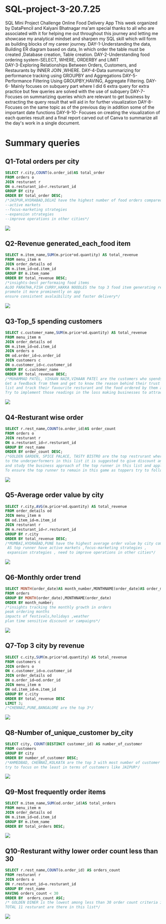 # SQL-project-3-20.7.25
SQL Mini Project Challenge Online Food Delivery App This week organized by DataPencil and Kalyani Bhatnagar ma'am special thanks to all who are associated with it for helping me out throughout this journey and letting me showcase my analytical mindset and sharpen my SQL skill which will form as building blocks of my career journey. 
DAY-1-Understanding the data, Building ER diagram based on data, In which order the table must be created ,Database creation, Table creation.
DAY-2-Understanding food ordering system-SELECT, WHERE, ORDERBY and LIMIT  
DAY-3-Exploring Relationships Between Orders, Customers, and Restaurants by INNER JOIN ,WHERE.
DAY-4-Data summarizing for performance tracking using GROUPBY and Aggregations
DAY-5-Performance Filtering Using GROUPBY,HAVING, Aggregate Filtering.
DAY-6- Mainly focuses on subquery part where I did 6 extra query for extra practice but few queries are solved with the use of subquery
DAY-7-Focuses on  summarizing queries which are relevant to get business by extracting the query result that will aid in for further visualization 
DAY-8-Focuses on the same topic as of the previous day in addition some of the important date functions
DAY-9-10- Focuses on creating the visualization of each queries result and a final report  carved out of Canva to summarize all the day's work in a single document.
# Summary queries


## Q1-Total orders per city
```sql
SELECT r.city,COUNT(o.order_id)AS total_order
FROM orders o
JOIN resturant r
ON o.resturant_id=r.resturant_id
GROUP BY city
ORDER BY total_order DESC;
/*JAIPUR,HYDRABAD,DELHI have the highest number of food orders compared to other city
--active markets
--focus-marketing strategies
--expansion strategies
--improve operations in other cities*/
```
![](https://github.com/Arijeet226/SQL-project-3-20.7.2025/blob/dac1a6d26a9fac994219594a1f0be3a5bd6c5c25/visualizations/Total_order%20vs.%20city.png)


## Q2-Revenue generated_each_food item
```sql
SELECT m.item_name,SUM(m.price*od.quantity) AS total_revenue
FROM menu_item m
JOIN order_details od
ON m.item_id=od.item_id
GROUP BY m.item_name
ORDER BY total_revenue DESC; 
/*insights-best performaing food items
ALOO PARATHA,FISH CURRY,HAKKA NOODLES the top 3 food item generating revenue
promote it more prominently on app
ensure consistent avalaibility and faster delivery*/
```
![](https://github.com/Arijeet226/SQL-project-3-20.7.2025/blob/dac1a6d26a9fac994219594a1f0be3a5bd6c5c25/visualizations/Total%20revenue%20VS%20Item.png)


## Q3-Top_5 spending customers
```sql
SELECT c.customer_name,SUM(m.price*od.quantity) AS total_revenue
FROM menu_item m
JOIN order_details od
ON m.item_id=od.item_id
JOIN orders o
ON od.order_id=o.order_id
JOIN customers c
ON o.customer_id=c.customer_id
GROUP BY c.customer_name
ORDER BY total_revenue DESC; 
/*MUHAMMAD PATEL, VIHAAN NAIR,VIHAAN PATEl are the customers who spends more than the rest
Get a feedback from them and get to know the reason behind their trust in this platform
list and track their favourite resturant and the food ordered by them and find the pattern and crack it's popularity
Try to implement those readings in the loss making businesses to attract customers.*/
```
![](https://github.com/Arijeet226/SQL-project-3-20.7.2025/blob/dac1a6d26a9fac994219594a1f0be3a5bd6c5c25/visualizations/Total%20revenue%20VS%20customers.png)


## Q4-Resturant wise order
```sql
SELECT r.rest_name,COUNT(o.order_id)AS order_count
FROM orders o
JOIN resturant r
ON o.resturant_id=r.resturant_id
GROUP BY rest_name
ORDER BY order_count DESC;
/*GOLDEN GARDEN, SPICE PALACE, TASTY BISTRO are the top restrurant where number of orders are more 
to the underperformers in this list it is suggested to give discount and combo offers to get more order
and study the business approach of the top runner in this list and apply those to improve the order count
To ensure the top runner to remain in this game as toppers try to follow trendy ideas to increase the frequency of order*/
```
![](https://github.com/Arijeet226/SQL-project-3-20.7.2025/blob/dac1a6d26a9fac994219594a1f0be3a5bd6c5c25/visualizations/ORDER_COUNT%20%20vs%20RESTURANT.png)


## Q5-Average order value by city
```sql
SELECT r.city,AVG(m.price*od.quantity) AS total_revenue
FROM order_details od
JOIN menu_item m
ON od.item_id=m.item_id
JOIN resturant r
ON m.resturant_id=r.resturant_id
GROUP BY r.city
ORDER BY total_revenue DESC; 
/*MUMBAI,HYDRABAD,PUNE have the highest average order value by city compared to SURAT AHMEDABAD
 AS top runner have active markets ,focus-marketing strategies ,
 expansion strategies , need to improve operations in other cities*/
```
![](https://github.com/Arijeet226/SQL-project-3-20.7.2025/blob/dac1a6d26a9fac994219594a1f0be3a5bd6c5c25/visualizations/Average%20revenue%20vs.%20city.png)


## Q6-Monthly order trend
```sql
SELECT MONTH(order_date)AS month_number,MONTHNAME(order_date)AS order_month,COUNT(order_id)AS total_orders
FROM orders
GROUP BY MONTH(order_date),MONTHNAME(order_date)
ORDER BY month_number;
/*insights tracking the monthly growth in orders
peak ordering months
impacts of festivals,holidays ,weather
plan time sensitive discount or campaigns*/
```
![](https://github.com/Arijeet226/SQL-project-3-20.7.2025/blob/dac1a6d26a9fac994219594a1f0be3a5bd6c5c25/visualizations/Total_orders%20vs.%20Order_month.png)


## Q7-Top 3 city by revenue
```sql
SELECT c.city,SUM(m.price*od.quantity) AS total_revenue
FROM customers c
JOIN orders o
ON c.customer_id=o.customer_id
JOIN order_details od
ON o.order_id=od.order_id
JOIN menu_item m
ON od.item_id=m.item_id
GROUP BY c.city
ORDER BY total_revenue DESC
LIMIT 3;
/*CHENNAI,PUNE,BANGALORE are the top 3*/
```
![](https://github.com/Arijeet226/SQL-project-3-20.7.2025/blob/dac1a6d26a9fac994219594a1f0be3a5bd6c5c25/visualizations/TOTAL%20REVENUE%20TOP%203%20CITY.png)


## Q8-Number of_unique_customer by_city
```sql
SELECT city, COUNT(DISTINCT customer_id) AS number_of_customer
FROM customers
GROUP BY city
ORDER BY number_of_customer DESC;
/*AHMEDBAD, CHENNAI,KOLKATA are the top 3 with most number of customer
try to focus on the least in terms of customers like JAIPUR*/
```
![](https://github.com/Arijeet226/SQL-project-3-20.7.2025/blob/dac1a6d26a9fac994219594a1f0be3a5bd6c5c25/visualizations/Number_of_customer%20vs.%20city.png)


## Q9-Most frequently order items
```sql
SELECT m.item_name,SUM(od.order_id)AS total_orders
FROM menu_item m
JOIN order_details od
ON m.item_id=od.item_id
GROUP BY m.item_name
ORDER BY total_orders DESC;
```
![](https://github.com/Arijeet226/SQL-project-3-20.7.2025/blob/dac1a6d26a9fac994219594a1f0be3a5bd6c5c25/visualizations/Total%20orders%20VS%20Items.png)


## Q10-Resturant withy lower order count less than 30
```sql
SELECT r.rest_name,COUNT(o.order_id) AS orders_count
FROM resturant r
JOIN orders o
ON r.resturant_id=o.resturant_id
GROUP BY rest_name
HAVING orders_count < 30
ORDER BY  orders_count ASC;
/* GOLDEN DINER is the lowest among less than 30 order count criteria it has 14 order count
TOTAL 11 resturant are there in this list*/
```
![](https://github.com/Arijeet226/SQL-project-3-20.7.2025/blob/dac1a6d26a9fac994219594a1f0be3a5bd6c5c25/visualizations/Orders_count%20vs.%20Resturant.png)
